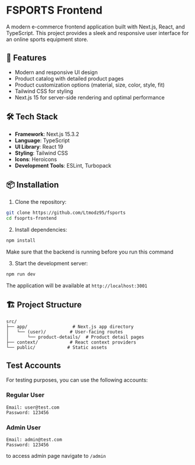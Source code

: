 # FSPORTS Frontend

A modern e-commerce frontend application built with Next.js, React, and TypeScript. This project provides a sleek and responsive user interface for an online sports equipment store.

## 🚀 Features

- Modern and responsive UI design
- Product catalog with detailed product pages
- Product customization options (material, size, color, style, fit)
- Tailwind CSS for styling
- Next.js 15 for server-side rendering and optimal performance

## 🛠️ Tech Stack

- **Framework**: Next.js 15.3.2
- **Language**: TypeScript
- **UI Library**: React 19
- **Styling**: Tailwind CSS
- **Icons**: Heroicons
- **Development Tools**: ESLint, Turbopack

## 📦 Installation

1. Clone the repository:
```bash
git clone https://github.com/Ltmodz95/fsports
cd fsoprts-frontend
```

2. Install dependencies:
```bash
npm install
```
Make sure that the backend is running before you run this command


3. Start the development server:
```bash
npm run dev
```

The application will be available at `http://localhost:3001`

## 🏗️ Project Structure

```
src/
├── app/                 # Next.js app directory
│   └── (user)/         # User-facing routes
│       └── product-details/  # Product detail pages
├── context/            # React context providers
└── public/            # Static assets
```

## Test Accounts

For testing purposes, you can use the following accounts:

### Regular User
```
Email: user@test.com
Password: 123456
```

### Admin User
```
Email: admin@test.com
Password: 123456
```

to access admin page navigate to `/admin`


